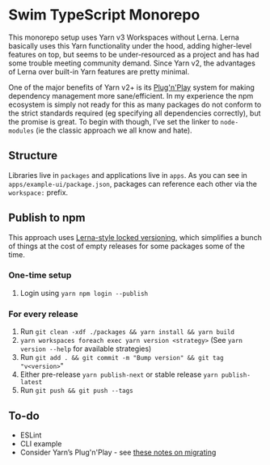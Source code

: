 # Swim TypeScript Monorepo

This monorepo setup uses Yarn v3 Workspaces without Lerna. Lerna basically uses this Yarn functionality under the hood, adding higher-level features on top, but seems to be under-resourced as a project and has had some trouble meeting community demand. Since Yarn v2, the advantages of Lerna over built-in Yarn features are pretty minimal.

One of the major benefits of Yarn v2+ is its [Plug'n'Play](https://yarnpkg.com/features/pnp) system for making dependency management more sane/efficient. In my experience the npm ecosystem is simply not ready for this as many packages do not conform to the strict standards required (eg specifying all dependencies correctly), but the promise is great. To begin with though, I’ve set the linker to `node-modules` (ie the classic approach we all know and hate).

## Structure

Libraries live in `packages` and applications live in `apps`. As you can see in `apps/example-ui/package.json`, packages can reference each other via the `workspace:` prefix.

## Publish to npm

This approach uses [Lerna-style locked versioning](https://github.com/lerna/lerna#fixedlocked-mode-default), which simplifies a bunch of things at the cost of empty releases for some packages some of the time.

### One-time setup

1. Login using `yarn npm login --publish`

### For every release

1. Run `git clean -xdf ./packages && yarn install && yarn build`
1. `yarn workspaces foreach exec yarn version <strategy>` (See `yarn version --help` for available strategies)
1. Run `git add . && git commit -m "Bump version" && git tag "v<version>`"
1. Either pre-release `yarn publish-next` or stable release `yarn publish-latest`
1. Run `git push && git push --tags`

## To-do

- ESLint
- CLI example
- Consider Yarn’s Plug'n'Play - see [these notes on migrating](https://github.com/cosmos/cosmjs/blob/main/docs/YARN.md#step-14-enable-plug-n-play)

